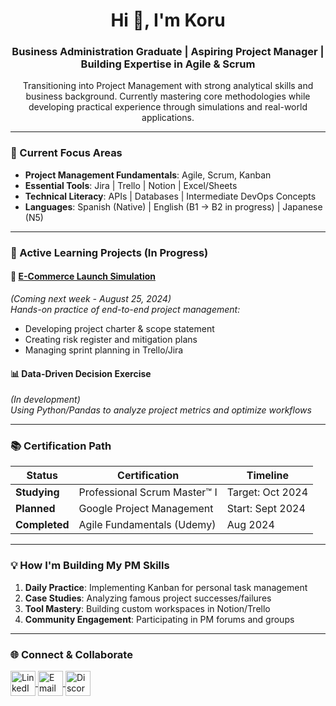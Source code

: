 <h1 align="center">Hi 👋, I'm Koru</h1>
<h3 align="center">
Business Administration Graduate | Aspiring Project Manager | Building Expertise in Agile & Scrum
</h3>

<p align="center">
Transitioning into Project Management with strong analytical skills and business background. Currently mastering core methodologies while developing practical experience through simulations and real-world applications.
</p>

---

### 🚀 Current Focus Areas
- **Project Management Fundamentals**: Agile, Scrum, Kanban
- **Essential Tools**: Jira | Trello | Notion | Excel/Sheets
- **Technical Literacy**: APIs | Databases | Intermediate DevOps Concepts
- **Languages**: Spanish (Native) | English (B1 → B2 in progress) | Japanese (N5)

---

### 📂 Active Learning Projects (In Progress)

#### 🔧 [E-Commerce Launch Simulation](link-al-repositorio) 
*(Coming next week - August 25, 2024)*  
*Hands-on practice of end-to-end project management:*
- Developing project charter & scope statement
- Creating risk register and mitigation plans
- Managing sprint planning in Trello/Jira

#### 📊 Data-Driven Decision Exercise 
*(In development)*  
*Using Python/Pandas to analyze project metrics and optimize workflows*

---

### 📚 Certification Path
| Status       | Certification           | Timeline       |
|--------------|-------------------------|----------------|
| **Studying** | Professional Scrum Master™ I | Target: Oct 2024 |
| **Planned**  | Google Project Management | Start: Sept 2024 |
| **Completed**| Agile Fundamentals (Udemy) | Aug 2024        |

---

### 💡 How I'm Building My PM Skills
1. **Daily Practice**: Implementing Kanban for personal task management
2. **Case Studies**: Analyzing famous project successes/failures
3. **Tool Mastery**: Building custom workspaces in Notion/Trello
4. **Community Engagement**: Participating in PM forums and groups

---

### 🌐 Connect & Collaborate
<p align="left">
<a href="https://linkedin.com/in/carsaavedrapa" target="blank">
  <img align="center" src="https://img.icons8.com/color/48/linkedin.png" alt="LinkedIn" height="40"/>
</a>
<a href="carsaavedrapa.com">
  <img align="center" src="https://img.icons8.com/color/48/gmail.png" alt="Email" height="40"/>
</a>
<a href="https://discord.gg/korusaru">
  <img align="center" src="https://img.icons8.com/color/48/discord.png" alt="Discord" height="40"/>
</a>
</p>
